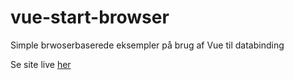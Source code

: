 # vue-start-browser

Simple brwoserbaserede eksempler på brug af Vue til databinding

Se site live [her](https://musing-einstein-45913c.netlify.com/)
